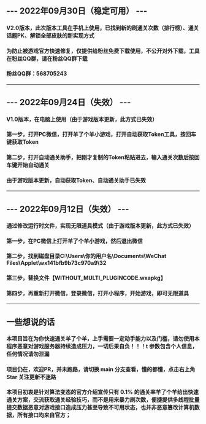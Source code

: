## --- 2022年09月30日（稳定可用） ---
#### V2.0版本，此次版本工具在手机上使用，已找到新的刷通关次数（排行榜）、通关话题PK、解锁全部皮肤的新实现方式
#### 为防止被游戏官方快速修复，仅提供给粉丝免费下载使用，不公开对外下载，工具在粉丝QQ群，请在粉丝QQ群下载
#### 粉丝QQ群：568705243
---
## --- 2022年09月24日（失效） ---
#### V1.0版本，在电脑上使用（由于游戏版本更新，此方式已失效）
#### 第一步，打开PC微信，打开羊了个羊小游戏，打开自动获取Token工具，按回车键获取Token
#### 第二步，打开自动通关助手，把刚才复制的Token粘贴进去，输入通关次数后按回车键开始自动通关
#### 由于游戏版本更新，自动获取Token、自动通关助手已失效
---
## --- 2022年09月12日（失效） ---
#### 通过修改运行时文件，实现无限道具模式（由于游戏版本更新，此方式已失效）
#### 第一步，在PC微信上打开羊了个羊小游戏，然后退出微信
#### 第二步，找到磁盘目录C:\Users\你的用户名\Documents\WeChat Files\Applet\wx141bfb9b73c970a9\32
#### 第三步，替换文件【__WITHOUT_MULTI_PLUGINCODE__.wxapkg】
#### 第四步，再重新打开微信，登录微信，打开小程序，开始游戏，即可无限道具
---
## 一些想说的话
#### 本项目旨在为你快速通关羊了个羊，上手需要一定动手能力以及门槛，请勿使用本程序恶意对游戏服务器持续造成压力，一切后果自负！！！t 参数包含个人信息，任何情况请勿泄漏
#### 项目仍在，欢迎PR，并未跑路，请切换 main 分支查看，懂的都懂，点击右上角 Star 关注更新不迷路
#### 本项目初衷是针对算法变态的官方介绍宣传只有 0.1% 的通关率羊了个羊给出快速通关方案，交流获取通关经验技巧，而不是用来暴力刷次数，便捷提供多线程批量提交数据恶意对游戏接口造成压力甚至导致不可用状态，也并非恶意篡改计算机数据，所有接口均来自官方；

